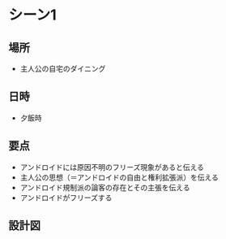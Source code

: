 # シーン1
## 場所
* 主人公の自宅のダイニング

## 日時
* 夕飯時

## 要点
* アンドロイドには原因不明のフリーズ現象があると伝える
* 主人公の思想（＝アンドロイドの自由と権利拡張派）を伝える
* アンドロイド規制派の論客の存在とその主張を伝える
* アンドロイドがフリーズする

## 設計図

